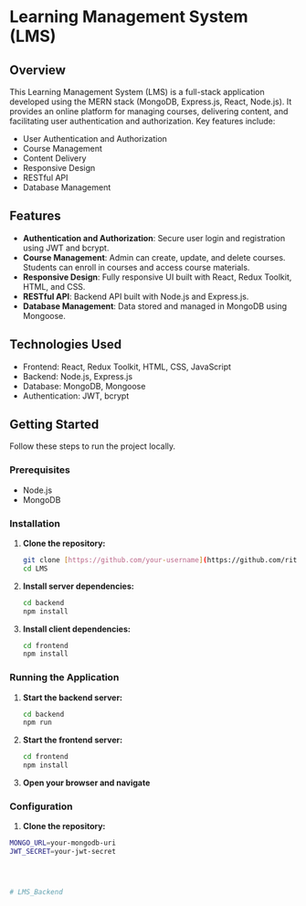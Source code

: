 # Learning Management System (LMS)



## Overview

This Learning Management System (LMS) is a full-stack application developed using the MERN stack (MongoDB, Express.js, React, Node.js). It provides an online platform for managing courses, delivering content, and facilitating user authentication and authorization. Key features include:

- User Authentication and Authorization
- Course Management
- Content Delivery
- Responsive Design
- RESTful API
- Database Management

## Features

- **Authentication and Authorization**: Secure user login and registration using JWT and bcrypt.
- **Course Management**: Admin can create, update, and delete courses. Students can enroll in courses and access course materials.
- **Responsive Design**: Fully responsive UI built with React, Redux Toolkit, HTML, and CSS.
- **RESTful API**: Backend API built with Node.js and Express.js.
- **Database Management**: Data stored and managed in MongoDB using Mongoose.

## Technologies Used

- Frontend: React, Redux Toolkit, HTML, CSS, JavaScript
- Backend: Node.js, Express.js
- Database: MongoDB, Mongoose
- Authentication: JWT, bcrypt

## Getting Started

Follow these steps to run the project locally.

### Prerequisites

- Node.js
- MongoDB

### Installation

1. **Clone the repository:**
   ```bash
   git clone [https://github.com/your-username](https://github.com/riteshkumar-0/LMS_Backend.git)/lms.git
   cd LMS
2. **Install server dependencies:**
   ```bash
   cd backend
   npm install

3. **Install client dependencies:**
   ```bash
   cd frontend
   npm install
   
### Running the Application

1. **Start the backend server:**
   ```bash
   cd backend
   npm run

2. **Start the frontend server:**
   ```bash
   cd frontend
   npm install

3. **Open your browser and navigate**
   
    


### Configuration

  1. **Clone the repository:**
   ```bash
   MONGO_URL=your-mongodb-uri
   JWT_SECRET=your-jwt-secret




# LMS_Backend
